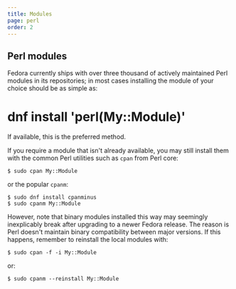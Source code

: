 ```yaml
---
title: Modules
page: perl
order: 2
---
```


## Perl modules

Fedora currently ships with over three thousand of actively maintained Perl modules in its repositories; in most cases installing the module of your choice should be as simple as:

# dnf install 'perl(My::Module)'

If available, this is the preferred method.

If you require a module that isn't already available, you may still install them with the common Perl utilities such as `cpan` from Perl core:

```
$ sudo cpan My::Module
```

or the popular `cpanm`:

```
$ sudo dnf install cpanminus
$ sudo cpanm My::Module
```

However, note that binary modules installed this way may seemingly inexplicably break after upgrading to a newer Fedora release.  The reason is Perl doesn't maintain binary compatibility between major versions.  If this happens, remember to reinstall the local modules with:

```
$ sudo cpan -f -i My::Module
```

or:

```
$ sudo cpanm --reinstall My::Module
```
